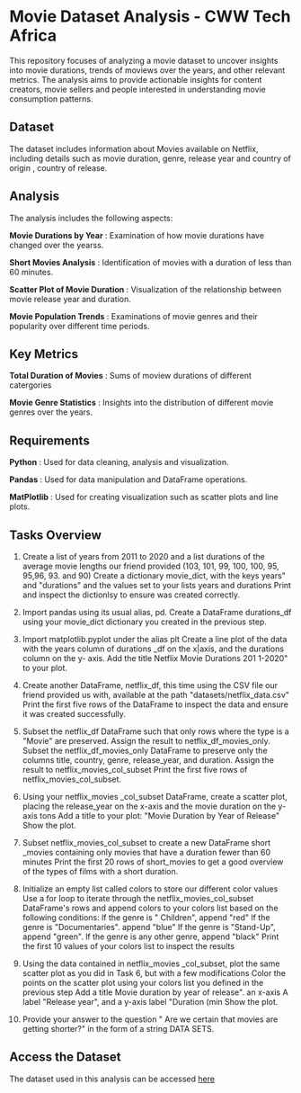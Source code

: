 # Movie Dataset Analysis - CWW Tech Africa
This repository focuses of analyzing a movie dataset to uncover insights into movie durations, trends of moviews over the years, and other relevant metrics. The analysis aims to provide actionable insights for content creators, movie sellers and people interested in understanding movie consumption patterns. 

## Dataset
The dataset includes information about  Movies available on Netflix, including details such as movie duration, genre, release year and country of origin , country of release.

## Analysis
The analysis includes the following aspects:

**Movie Durations by Year** : Examination of how movie durations have changed over the yearss.

**Short Movies Analysis** : Identification of movies with a duration of less than 60 minutes.

**Scatter Plot of Movie Duration** : Visualization of the relationship between movie release year and duration.

**Movie Population Trends** : Examinations of movie genres and their popularity over different time periods.

## Key Metrics

**Total Duration of Movies** :  Sums of moview durations of different catergories

**Movie Genre Statistics** : Insights into the distribution of different movie genres over the years. 

## Requirements

**Python** : Used for data cleaning, analysis and visualization.

**Pandas** : Used for data manipulation and DataFrame operations.

**MatPlotlib** : Used for creating visualization such as scatter plots and line plots.

## Tasks Overview
1. Create a list of years from 2011 to 2020 and a list durations of the average movie lengths our friend provided 
(103, 101, 99, 100, 100, 95, 95,96, 93. and 90) Create a dictionary movie_dict, with the keys years" and "durations"
 and the values set to your lists years and durations Print and inspect the dictionlsy to ensure was created correctly.

2. Import pandas using its usual alias, pd. 
Create  a DataFrame durations_df using your movie_dict dictionary you created in the previous step.

3. Import matplotlib.pyplot under the alias plt 
Create a line plot of the data with the years column of durations _df on the x|axis, and the durations column on the y- axis.
 Add the title Netflix Movie Durations 201 1-2020" to your plot.

4. Create another DataFrame, netflix_df, this time using the CSV file our friend provided us with, 
available at the path "datasets/netflix_data.csv" Print the first five rows of the DataFrame to inspect the data 
and ensure it was created successfully.

5. Subset the netflix_df DataFrame such that only rows where the type is a "Movie" are preserved. 
Assign the result to netflix_df_movies_only. Subset the netflix_df_movies_only DataFrame to preserve only the columns 
title, country, genre, release_year, and duration. Assign the result to netflix_movies_col_subset 
Print the first five rows of netflix_movies_col_subset.

6. Using your netflix_movies _col_subset DataFrame, create a scatter plot, placing the release_year on the x-axis 
and the movie duration on the y-axis tons Add a title to your plot: "Movie Duration by Year of Release" Show the plot.

7. Subset netflix_movies_col_subset to create a new DataFrame short _movies containing only movies that have a duration 
fewer than 60 minutes Print the first 20 rows of short_movies to get a good overview of the types of films with a short duration.

8. Initialize an empty list called colors to store our different color values Use a for loop to iterate through 
the netflix_movies_col_subset DataFrame's rows and append colors to your colors list based on the following conditions: 
lf the genre is " Children", append "red" 
lf the genre is "Documentaries". append "blue" 
lf the genre is "Stand-Up", append "green".
lf the genre is any other genre, append "black"
Print the first 10 values of your colors list to inspect the results

9. Using the data contained in netflix_movies _col_subset, plot the same scatter plot 
as you did in Task 6, but with a few modifications 
Color the points on the scatter plot using your colors list you defined in the previous step 
Add a title Movie duration by year of release". an x-axis A label "Release year", 
and a y-axis label "Duration (min Show the plot.

10. Provide your answer to the question " Are we certain that movies are getting shorter?" in the form of a string DATA SETS.


## Access the Dataset
The dataset used in this analysis can be accessed [here](https://drive.google.com/drive/folders/1HzNqeUsQSO9-dUPr7KrTkTqIjIs9sae4?usp=drive_link)





